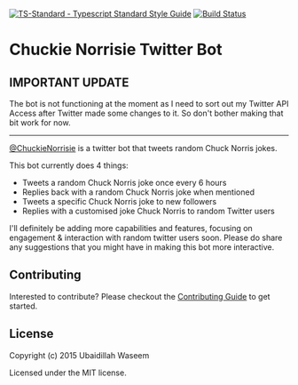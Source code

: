 [![TS-Standard - Typescript Standard Style Guide](https://badgen.net/badge/code%20style/ts-standard/blue?icon=typescript)](https://github.com/toddbluhm/ts-standard)
[![Build Status](https://travis-ci.org/uwaseem/ChuckieNorrisieTwitterBot.svg?branch=master)](https://travis-ci.org/uwaseem/ChuckieNorrisieTwitterBot)

# Chuckie Norrisie Twitter Bot
## **IMPORTANT UPDATE**
The bot is not functioning at the moment as I need to sort out my Twitter API Access after Twitter made some changes to it. So don't bother making that bit work for now.

---

[@ChuckieNorrisie](https://twitter.com/ChuckieNorrisie) is a twitter bot that tweets random Chuck Norris jokes.

This bot currently does 4 things:
* Tweets a random Chuck Norris joke once every 6 hours
* Replies back with a random Chuck Norris joke when mentioned
* Tweets a specific Chuck Norris joke to new followers
* Replies with a customised joke Chuck Norris to random Twitter users

I'll definitely be adding more capabilities and features, focusing on engagement & interaction with random twitter users soon. Please do share any suggestions that you might have in making this bot more interactive.

## Contributing
Interested to contribute? Please checkout the [Contributing Guide](.github/CONTRIBUTING.md) to get started.

## License
Copyright (c) 2015 Ubaidillah Waseem

Licensed under the MIT license.
